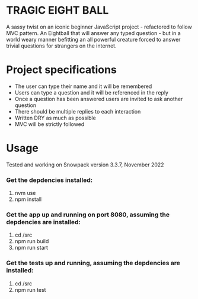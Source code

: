# TRAGIC EIGHT BALL

A sassy twist on an iconic beginner JavaScript project - refactored to follow MVC pattern. An Eightball that will answer any typed question - but in a world weary manner befitting an all powerful creature forced to answer trivial questions for strangers on the internet.

<!-- #Hosted
https://russellshire.github.io/tragic_eight_ball/ -->

# Project specifications

- The user can type their name and it will be remembered
- Users can type a question and it will be referenced in the reply
- Once a question has been answered users are invited to ask another question
- There should be multiple replies to each interaction
- Written DRY as much as possible
- MVC will be strictly followed

# Usage

Tested and working on Snowpack version 3.3.7, November 2022

### Get the depdencies installed:

1. nvm use
2. npm install

### Get the app up and running on port 8080, assuming the depdencies are installed:

1. cd /src
2. npm run build
3. npm run start

### Get the tests up and running, assuming the depdencies are installed:

1. cd /src
2. npm run test
